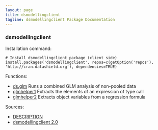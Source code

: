 ```yaml
---
layout: page
title: dsmodellingclient
tagline: dsmodellingclient Package Documentation
---
```



### dsmodellingclient

Installation command:

	# Install dsmodellingclient package (client side)
	install.packages('dsmodellingclient', repos=c(getOption('repos'), 'http://cran.datashield.org'), dependencies=TRUE)

Functions:


* [ds.glm](ds.glm.html) Runs a combined GLM analysis of non-pooled data
* [glmhelper1](glmhelper1.html) Extracts the elements of an expression of type call
* [glmhelper2](glmhelper2.html) Extracts object variables from a regression formula

Sources:

* [DESCRIPTION](https://raw.github.com/datashield/dsmodellingclient/2.0/DESCRIPTION)
* [dsmodellingclient 2.0](https://github.com/datashield/dsmodellingclient/tree/2.0)
